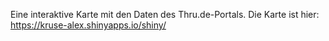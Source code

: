 Eine interaktive Karte mit den Daten des Thru.de-Portals. Die Karte ist hier: https://kruse-alex.shinyapps.io/shiny/ 

